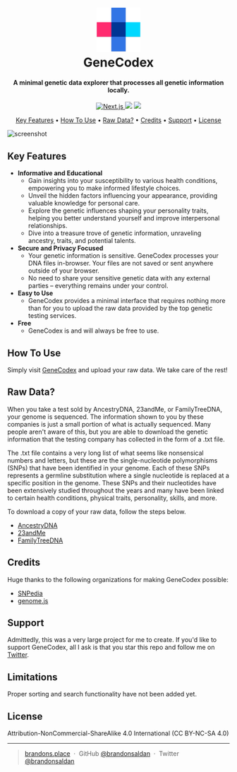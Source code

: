 
<h1 align="center">
  <br>
  <a href="https://github.com/brandonsaldan/codex"><img src="https://raw.githubusercontent.com/brandonsaldan/codex/main/public/images/logo.png" alt="Markdownify" width="100"></a>
  <br>
  GeneCodex
  <br>
</h1>

<h4 align="center">A minimal genetic data explorer that processes all genetic information locally.</h4>

<p align="center">
  <a href="https://nextjs.org/">
    <img src="https://img.shields.io/badge/Next-black?style=for-the-badge&logo=next.js&logoColor=white"
         alt="Next.js">
  </a>
  <a href="https://tailwindcss.com/"><img src="https://img.shields.io/badge/tailwindcss-%2338B2AC.svg?style=for-the-badge&logo=tailwind-css&logoColor=white"></a>
  <a href="https://www.snpedia.com/">
      <img src="https://img.shields.io/badge/SNPedia-%23B92B27.svg?style=for-the-badge&logoColor=white">
  </a>
</p>

<p align="center">
  <a href="#key-features">Key Features</a> •
  <a href="#how-to-use">How To Use</a> •
  <a href="#raw-data">Raw Data?</a> •
  <a href="#credits">Credits</a> •
  <a href="#support">Support</a> •
  <a href="#license">License</a>
</p>

![screenshot](https://raw.githubusercontent.com/brandonsaldan/codex/main/public/images/genecodex.gif)

## Key Features
* **Informative and Educational**
    - Gain insights into your susceptibility to various health conditions,
empowering you to make informed lifestyle choices.
    - Unveil the hidden factors influencing your appearance, providing
valuable knowledge for personal care.
    - Explore the genetic influences shaping your personality traits,
helping you better understand yourself and improve interpersonal relationships.
    - Dive into a treasure trove of genetic information, unraveling ancestry, traits, and potential talents.
* **Secure and Privacy Focused**
  - Your genetic information is sensitive. GeneCodex processes your DNA files in-browser. Your files are not saved or sent anywhere outside of your browser.
  - No need to share your sensitive genetic data with any external parties – everything remains under your control.
* **Easy to Use**
  - GeneCodex provides a minimal interface that requires nothing more than for you to upload the raw data provided by the top genetic testing services.
* **Free**
  - GeneCodex is and will always be free to use.

## How To Use
Simply visit [GeneCodex](https://codex-brandonsaldan.vercel.app/) and upload your raw data. We take care of the rest!


## Raw Data?
When you take a test sold by AncestryDNA, 23andMe, or FamilyTreeDNA, your genome is sequenced. The information shown to you by these companies is just a small portion of what is actually sequenced. Many people aren't aware of this, but you are able to download the genetic information that the testing company has collected in the form of a .txt file.

The .txt file contains a very long list of what seems like nonsensical numbers and letters, but these are the single-nucleotide polymorphisms (SNPs) that have been identified in your genome. Each of these SNPs represents a germline substitution where a single nucleotide is replaced at a specific position in the genome. These SNPs and their nucleotides have been extensively studied throughout the years and many have been linked to certain health conditions, physical traits, personality, skills, and more.

To download a copy of your raw data, follow the steps below.

- [AncestryDNA](https://support.ancestry.com/s/article/Downloading-DNA-Data)
- [23andMe](https://customercare.23andme.com/hc/en-us/articles/212196868-Accessing-Your-Raw-Genetic-Data)
- [FamilyTreeDNA](https://help.familytreedna.com/hc/en-us/articles/4415184836367-Downloading-Family-Finder-Data-)

## Credits

Huge thanks to the following organizations for making GeneCodex possible:

- [SNPedia](https://www.snpedia.com/)
- [genome.js](http://genomejs.com)

## Support

Admittedly, this was a very large project for me to create. If you'd like to support GeneCodex, all I ask is that you star this repo and follow me on [Twitter](https://twitter.com/brandonsaldan).

## Limitations

Proper sorting and search functionality have not been added yet.

## License

Attribution-NonCommercial-ShareAlike 4.0 International (CC BY-NC-SA 4.0)

---

> [brandons.place](https://brandons.place/) &nbsp;&middot;&nbsp;
> GitHub [@brandonsaldan](https://github.com/brandonsaldan) &nbsp;&middot;&nbsp;
> Twitter [@brandonsaldan](https://twitter.com/brandonsaldan)


